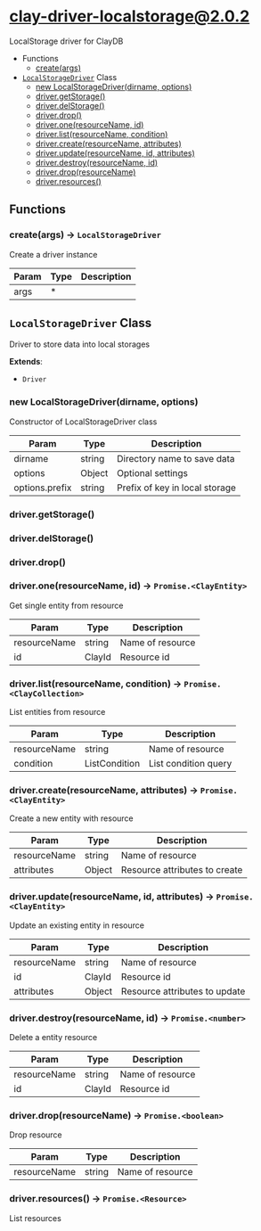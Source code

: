 # clay-driver-localstorage@2.0.2

LocalStorage driver for ClayDB

+ Functions
  + [create(args)](#clay-driver-localstorage-function-create)
+ [`LocalStorageDriver`](#clay-driver-localstorage-class) Class
  + [new LocalStorageDriver(dirname, options)](#clay-driver-localstorage-class-local-storage-driver-constructor)
  + [driver.getStorage()](#clay-driver-localstorage-class-local-storage-driver-getStorage)
  + [driver.delStorage()](#clay-driver-localstorage-class-local-storage-driver-delStorage)
  + [driver.drop()](#clay-driver-localstorage-class-local-storage-driver-drop)
  + [driver.one(resourceName, id)](#clay-driver-localstorage-class-local-storage-driver-one)
  + [driver.list(resourceName, condition)](#clay-driver-localstorage-class-local-storage-driver-list)
  + [driver.create(resourceName, attributes)](#clay-driver-localstorage-class-local-storage-driver-create)
  + [driver.update(resourceName, id, attributes)](#clay-driver-localstorage-class-local-storage-driver-update)
  + [driver.destroy(resourceName, id)](#clay-driver-localstorage-class-local-storage-driver-destroy)
  + [driver.drop(resourceName)](#clay-driver-localstorage-class-local-storage-driver-drop)
  + [driver.resources()](#clay-driver-localstorage-class-local-storage-driver-resources)

## Functions

<a class='md-heading-link' name="clay-driver-localstorage-function-create" ></a>

### create(args) -> `LocalStorageDriver`

Create a driver instance

| Param | Type | Description |
| ----- | --- | -------- |
| args | * |  |



<a class='md-heading-link' name="clay-driver-localstorage-class"></a>

## `LocalStorageDriver` Class

Driver to store data into local storages

**Extends**:

+ `Driver`



<a class='md-heading-link' name="clay-driver-localstorage-class-local-storage-driver-constructor" ></a>

### new LocalStorageDriver(dirname, options)

Constructor of LocalStorageDriver class

| Param | Type | Description |
| ----- | --- | -------- |
| dirname | string | Directory name to save data |
| options | Object | Optional settings |
| options.prefix | string | Prefix of key in local storage |


<a class='md-heading-link' name="clay-driver-localstorage-class-local-storage-driver-getStorage" ></a>

### driver.getStorage()



<a class='md-heading-link' name="clay-driver-localstorage-class-local-storage-driver-delStorage" ></a>

### driver.delStorage()



<a class='md-heading-link' name="clay-driver-localstorage-class-local-storage-driver-drop" ></a>

### driver.drop()



<a class='md-heading-link' name="clay-driver-localstorage-class-local-storage-driver-one" ></a>

### driver.one(resourceName, id) -> `Promise.<ClayEntity>`

Get single entity from resource

| Param | Type | Description |
| ----- | --- | -------- |
| resourceName | string | Name of resource |
| id | ClayId | Resource id |


<a class='md-heading-link' name="clay-driver-localstorage-class-local-storage-driver-list" ></a>

### driver.list(resourceName, condition) -> `Promise.<ClayCollection>`

List entities from resource

| Param | Type | Description |
| ----- | --- | -------- |
| resourceName | string | Name of resource |
| condition | ListCondition | List condition query |


<a class='md-heading-link' name="clay-driver-localstorage-class-local-storage-driver-create" ></a>

### driver.create(resourceName, attributes) -> `Promise.<ClayEntity>`

Create a new entity with resource

| Param | Type | Description |
| ----- | --- | -------- |
| resourceName | string | Name of resource |
| attributes | Object | Resource attributes to create |


<a class='md-heading-link' name="clay-driver-localstorage-class-local-storage-driver-update" ></a>

### driver.update(resourceName, id, attributes) -> `Promise.<ClayEntity>`

Update an existing entity in resource

| Param | Type | Description |
| ----- | --- | -------- |
| resourceName | string | Name of resource |
| id | ClayId | Resource id |
| attributes | Object | Resource attributes to update |


<a class='md-heading-link' name="clay-driver-localstorage-class-local-storage-driver-destroy" ></a>

### driver.destroy(resourceName, id) -> `Promise.<number>`

Delete a entity resource

| Param | Type | Description |
| ----- | --- | -------- |
| resourceName | string | Name of resource |
| id | ClayId | Resource id |


<a class='md-heading-link' name="clay-driver-localstorage-class-local-storage-driver-drop" ></a>

### driver.drop(resourceName) -> `Promise.<boolean>`

Drop resource

| Param | Type | Description |
| ----- | --- | -------- |
| resourceName | string | Name of resource |


<a class='md-heading-link' name="clay-driver-localstorage-class-local-storage-driver-resources" ></a>

### driver.resources() -> `Promise.<Resource>`

List resources



